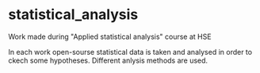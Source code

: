 # statistical_analysis

Work made during  "Applied statistical analysis" course at HSE

In each work open-sourse statistical data is taken and analysed in order to ckech some hypotheses. Different anlysis methods are used.
